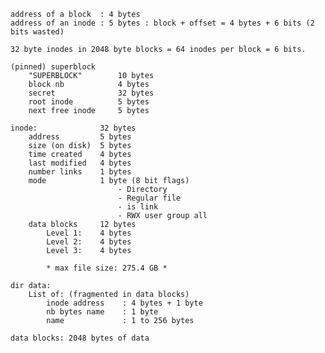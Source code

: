     address of a block  : 4 bytes
    address of an inode : 5 bytes : block + offset = 4 bytes + 6 bits (2 bits wasted)

    32 byte inodes in 2048 byte blocks = 64 inodes per block = 6 bits.

    (pinned) superblock
        "SUPERBLOCK"        10 bytes
        block nb            4 bytes
        secret              32 bytes
        root inode          5 bytes
        next free inode     5 bytes

    inode:              32 bytes
        address         5 bytes
        size (on disk)  5 bytes
        time created    4 bytes
        last modified   4 bytes
        number links    1 bytes 
        mode            1 byte (8 bit flags)
                            - Directory
                            - Regular file
                            - is link
                            - RWX user group all
        data blocks     12 bytes
            Level 1:    4 bytes
            Level 2:    4 bytes
            Level 3:    4 bytes

            * max file size: 275.4 GB *

    dir data:
        List of: (fragmented in data blocks)
            inode address    : 4 bytes + 1 byte
            nb bytes name    : 1 byte
            name             : 1 to 256 bytes

    data blocks: 2048 bytes of data
